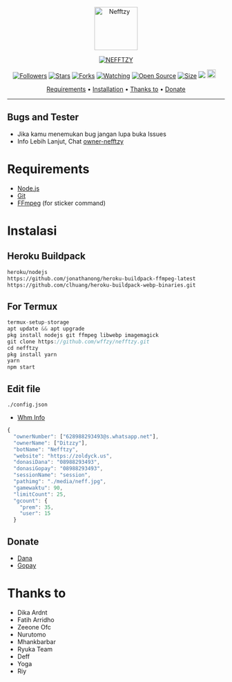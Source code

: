 <p align="center">
<img src="https://telegra.ph/file/56edf7304dabd18339158.jpg" alt="Nefftzy" width="100"/>


</p>
<p align="center">
<a href="#"><img title="NEFFTZY" src="https://img.shields.io/badge/-NEFFTZY-blueviolet"></a>
</p>
<p align="center">
<a href="https://github.com/wffzy/followers"><img title="Followers" src="https://img.shields.io/github/followers/wffzy?color=red&style=flat-square"></a>
<a href="https://github.com/wffzy/nefftzy/stargazers/"><img title="Stars" src="https://img.shields.io/github/stars/wffzy/nefftzy?color=blue&style=flat-square"></a>
<a href="https://github.com/wffzy/nefftzy/network/members"><img title="Forks" src="https://img.shields.io/github/forks/wffzy/nefftzy?color=red&style=flat-square"></a>
<a href="https://github.com/wffzy/nefftzy/watchers"><img title="Watching" src="https://img.shields.io/github/watchers/wffzy/nefftzy?label=Watchers&color=blue&style=flat-square"></a>
<a href="https://github.com/wffzy/nefftzy"><img title="Open Source" src="https://badges.frapsoft.com/os/v2/open-source.svg?v=103"></a>
<a href="https://github.com/wffzy/nefftzy/"><img title="Size" src="https://img.shields.io/github/repo-size/wffzy/nefftzy?style=flat-square&color=green"></a>
<a href="https://hits.seeyoufarm.com"><img src="https://hits.seeyoufarm.com/api/count/incr/badge.svg?url=https://github.com/wffzy/nefftzy/&count_bg=%2379C83D&title_bg=%23555555&icon=probot.svg&icon_color=%2300FF6D&title=hits&edge_flat=false"/></a>
<a href="https://github.com/wffzy/nefftzy/graphs/commit-activity"><img height="20" src="https://img.shields.io/badge/Maintained%3F-yes-green.svg"></a>&nbsp;&nbsp;
</p>

<p align="center">
  <a href="https://github.com/wffzy/nefftzy#requirements">Requirements</a> •
  <a href="https://github.com/wffzy/nefftzy#instalasi">Installation</a> •
  <a href="https://github.com/wffzy/nefftzy#thanks-to">Thanks to</a> •
  <a href="https://github.com/wffzy/nefftzy#donate">Donate</a>
</p>
</div>


---

## Bugs and Tester
* Jika kamu menemukan bug jangan lupa buka Issues
* Info Lebih Lanjut, Chat [owner-nefftzy](https://wa.me/628988293493)

# Requirements
* [Node.js](https://nodejs.org/en/)
* [Git](https://git-scm.com/downloads)
* [FFmpeg](https://github.com/BtbN/FFmpeg-Builds/releases/download/autobuild-2020-12-08-13-03/ffmpeg-n4.3.1-26-gca55240b8c-win64-gpl-4.3.zip) (for sticker command)

# Instalasi
## Heroku Buildpack
```bash
heroku/nodejs
https://github.com/jonathanong/heroku-buildpack-ffmpeg-latest
https://github.com/clhuang/heroku-buildpack-webp-binaries.git
```
## For Termux
```ts
termux-setup-storage
apt update && apt upgrade
pkg install nodejs git ffmpeg libwebp imagemagick
git clone https://github.com/wffzy/nefftzy.git
cd nefftzy
pkg install yarn
yarn
npm start
```

## Edit file
`./config.json`
* [Whm Info](https://github.com/wffzy/nefftzy/blob/ec9a6764eb2bd7108fe2717c10cf8a27578c6c14/message/msg.js#L44)
```ts
{
  "ownerNumber": ["628988293493@s.whatsapp.net"],
  "ownerName": ["Ditzzy"],
  "botName": "Nefftzy",
  "website": "https://zoldyck.us",
  "donasiDana": "08988293493",
  "donasiGopay": "08988293493",
  "sessionName": "session",
  "pathimg": "./media/neff.jpg",
  "gamewaktu": 90,
  "limitCount": 25,
  "gcount": {
	"prem": 35,
	"user": 15
  }
```


## Donate
- [Dana](https://wa.me/628988293493?text=Bang+mau+donasi)
- [Gopay](https://wa.me/628988293493?text=Bang+mau+donasi)



# Thanks to
- Dika Ardnt
- Fatih Arridho
- Zeeone Ofc
- Nurutomo
- Mhankbarbar
- Ryuka Team
- Deff
- Yoga
- Riy
